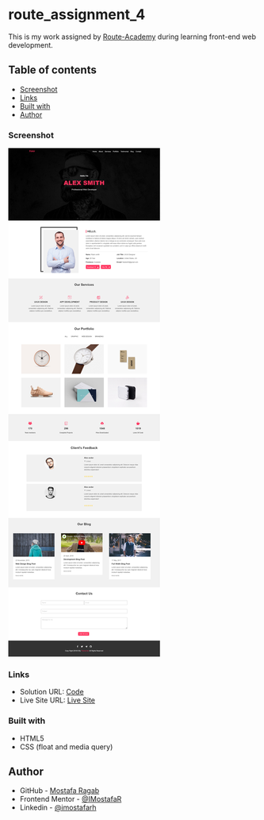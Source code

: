 # route_assignment_4

This is my work assigned by [Route-Academy](https://www.linkedin.com/company/routeacademy/mycompany/) during learning front-end web development.

## Table of contents

- [Screenshot](#screenshot)
- [Links](#links)
- [Built with](#built-with)
- [Author](#author)

### Screenshot

![](./img/Screenshot-a4.png)

### Links

- Solution URL: [Code](https://github.com/IMostafaR/route_assignment_4)
- Live Site URL: [Live Site](https://imostafar.github.io/route_assignment_4/)

### Built with

- HTML5
- CSS (float and media query)

## Author

- GitHub - [Mostafa Ragab](https://github.com/IMostafaR)
- Frontend Mentor - [@IMostafaR](https://www.frontendmentor.io/profile/IMostafaR)
- Linkedin - [@imostafarh](https://www.linkedin.com/in/imostafarh/)
